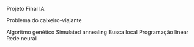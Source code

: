 Projeto Final IA

Problema do caixeiro-viajante

Algoritmo genético
Simulated annealing
Busca local
Programação linear 
Rede neural
